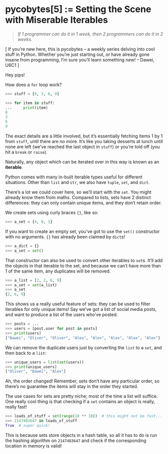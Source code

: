 # pycobytes[5] := Setting the Scene with Miserable Iterables
<!-- #PYCO live!
  | index = 5
  | title = "Setting the Scene with Miserable Iterables"
  | date = 14 September 2024
  | topics = iterables
-->

> *If 1 programmer can do it in 1 week, then 2 programmers can do it in 2 weeks.*

[ If you’re new here, this is pycobytes – a weekly series delving into cool stuff in Python. Whether you’re just starting out, or have already gone insane from programming, I’m sure you’ll learn something new! – Dawei, U6C1 ]

Hey pips!

How does a `for` loop work?

```py
>>> stuff = [0, 3, 6, 9]

>>> for item in stuff:
...     print(item)
0
3
6
9
```

The exact details are a little involved, but it’s essentially fetching items 1 by 1 from `stuff`, until there are no more. It’s like you taking desserts at lunch until none are left (we’ve reached the last object in `stuff`) or you’re told off (you hit a `break` or `raise`).

Naturally, any object which can be iterated over in this way is known as an **iterable**.

Python comes with many in-built iterable types useful for different situations. Other than `list` and `str`, we also have `tuple`, `set`, and `dict`.

There’s a lot we could cover here, so we’ll start with the `set`. You might already know them from maths. Compared to lists, sets have 2 distinct differences: they can only contain unique items, and they don’t retain order.

We create sets using curly braces `{}`, like so:

```py
>>> a_set = {4, 0, 1}
```

If you want to create an empty set, you’ve got to use the `set()` constructor with no arguments. `{}` has already been claimed by `dict`s!

```py
>>> a_dict = {}
>>> a_set = set()
```

That constructor can also be used to convert other iterables to `set`s. It’ll add the objects in that iterable to the set, and because we can’t have more than 1 of the same item, any duplicates will be removed.

```py
>>> a_list = [2, 2, 6, 9]
>>> a_set = set(a_list)
>>> a_set
{2, 6, 9}
```

This shows us a really useful feature of sets: they can be used to filter iterables for only unique items! Say we’ve got a list of social media posts, and want to produce a list of the users who’ve posted. 

```py
>>> posts = ...
>>> users = [post.user for post in posts]
>>> print(users)
["Dawei", "Oliver", "Oliver", "Alex", "Alex", "Alex", "Alex", "Alex"]
```

We can remove the duplicate users just by converting the `list` to a `set`, and then back to a `list`:

```py
>>> unique_users = list(set(users))
>>> print(unique_users)
["Oliver", "Dawei", "Alex"]
```

Ah, the order changed! Remember, sets don’t have any particular order, so there’s no guarantee the items will stay in the order they started.

The use cases for sets are pretty niche; most of the time a list will suffice. One really cool thing is that checking if a `set` contains an object is really, really fast!

```py
>>> loads_of_stuff = set(range(10 ** 10))  # this might not be fast...
>>> 2147483647 in loads_of_stuff
True  # super quick!
```

This is because sets store objects in a hash table, so all it has to do is run the hashing algorithm on `2147483647` and check if the corresponding location in memory is valid!
